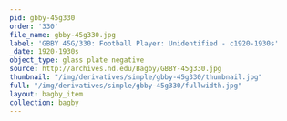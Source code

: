```yaml
---
pid: gbby-45g330
order: '330'
file_name: gbby-45g330.jpg
label: 'GBBY 45G/330: Football Player: Unidentified - c1920-1930s'
_date: 1920-1930s
object_type: glass plate negative
source: http://archives.nd.edu/Bagby/GBBY-45g330.jpg
thumbnail: "/img/derivatives/simple/gbby-45g330/thumbnail.jpg"
full: "/img/derivatives/simple/gbby-45g330/fullwidth.jpg"
layout: bagby_item
collection: bagby
---
```


